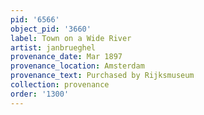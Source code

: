 ```yaml
---
pid: '6566'
object_pid: '3660'
label: Town on a Wide River
artist: janbrueghel
provenance_date: Mar 1897
provenance_location: Amsterdam
provenance_text: Purchased by Rijksmuseum
collection: provenance
order: '1300'
---
```

